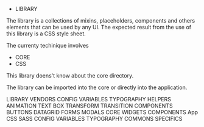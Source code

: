 - LIBRARY

The library is a collections of mixins, placeholders, components and others elements that can be used by any UI. The expected result from the use of this library is a CSS style sheet.



The currenty techinique involves 

- CORE
- CSS

This library doens't know about the core directory.  

The library can be imported into the core or directly into the application.




LIBRARY
	VENDORS
	CONFIG
		VARIABLES
		TYPOGRAPHY
	HELPERS
		ANIMATION
		TEXT
		BOX
		TRANSFORM
		TRANSITION
	COMPONENTS
		BUTTONS
		DATAGRID
		FORMS
		MODALS
CORE
	WIDGETS
	COMPONENTS
App 
	CSS
		SASS
			CONFIG
				VARIABLES
				TYPOGRAPHY
			COMMONS
			SPECIFICS
